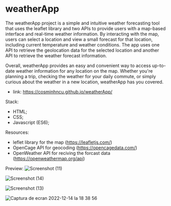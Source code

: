 # weatherApp
The weatherApp project is a simple and intuitive weather forecasting tool that uses the leaflet library and two APIs to provide users with a map-based interface and real-time weather information. By interacting with the map, users can select a location and view a small forecast for that location, including current temperature and weather conditions. The app uses one API to retrieve the geolocation data for the selected location and another API to retrieve the weather forecast information.

Overall, weatherApp provides an easy and convenient way to access up-to-date weather information for any location on the map. Whether you're planning a trip, checking the weather for your daily commute, or simply curious about the weather in a new location, weatherApp has you covered.

 
- link: https://cosminhncu.github.io/weatherApp/

Stack:
- HTML;
- CSS;
- Javascript (ES6);

Resources:
- leflet library for the map (https://leafletjs.com/)
- OpenCage API for geocoding (https://opencagedata.com/)
- OpenWeather API for reciving the forcast data (https://openweathermap.org/api)

Preview:
![Screenshot (11)](https://user-images.githubusercontent.com/101092190/207656892-342491ba-69de-48c8-9e92-d540726556e1.png)

![Screenshot (14)](https://user-images.githubusercontent.com/101092190/207656943-bf8bdb7f-1527-45ed-8f89-760ecfc11d37.png)

![Screenshot (13)](https://user-images.githubusercontent.com/101092190/207656919-7e0b667c-f06b-4af2-86d4-ee4a1ccefe55.png)

![Captura de ecran 2022-12-14 la 18 38 56](https://user-images.githubusercontent.com/101092190/207656971-677f70fe-e82d-4270-b411-c60cc7624ad0.png)
